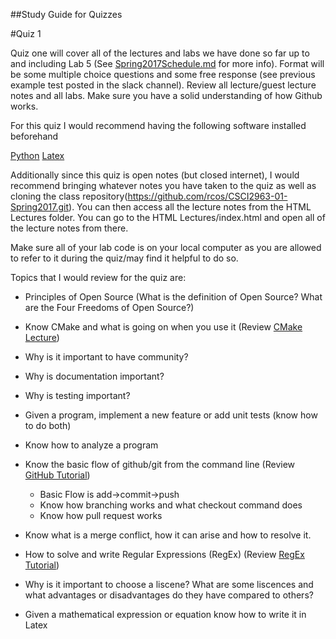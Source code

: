 ##Study Guide for Quizzes

#Quiz 1

Quiz one will cover all of the lectures and labs we have done so far up to and including Lab 5
(See [Spring2017Schedule.md](Spring2017Schedule.md) for more info).
Format will be some multiple choice questions and some free response (see previous example test posted
in the slack channel). Review all lecture/guest lecture notes and all labs. Make sure
you have a solid understanding of how Github works.

For this quiz I would recommend having the following software installed beforehand

[Python](https://www.python.org/downloads/)
[Latex](https://www.latex-project.org/get/)

Additionally since this quiz is open notes (but closed internet), I would recommend bringing whatever notes you have
taken to the quiz as well as cloning the class repository(https://github.com/rcos/CSCI2963-01-Spring2017.git).
You can then access all the lecture notes from the HTML Lectures folder. You can go to the HTML Lectures/index.html
and open all of the lecture notes from there.

Make sure all of your lab code is on your local computer as you are allowed to refer to it during the quiz/may
find it helpful to do so.
	
Topics that I would review for the quiz are:

* Principles of Open Source (What is the definition of Open Source? What are the Four Freedoms of Open Source?)

* Know CMake and what is going on when you use it (Review [CMake Lecture](http://rcos.github.io/CSCI2963-01/Lectures/Lecture-Build-Systems/index.html#1))

* Why is it important to have community? 

* Why is documentation important?

* Why is testing important? 

* Given a program, implement a new feature or add unit tests (know how to do both)

* Know how to analyze a program

* Know the basic flow of github/git from the command line (Review [GitHub Tutorial](https://try.github.io/levels/1/challenges/1))
	* Basic Flow is add->commit->push
	* Know how branching works and what checkout command does
	* Know how pull request works

* Know what is a merge conflict, how it can arise and how to resolve it.

* How to solve and write Regular Expressions (RegEx) (Review [RegEx Tutorial](https://regexone.com/))

* Why is it important to choose a liscene? What are some liscences and what advantages or disadvantages do they have
	compared to others?

* Given a mathematical expression or equation know how to write it in Latex